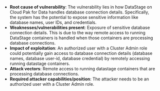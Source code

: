 - **Root cause of vulnerability**: The vulnerability lies in how DataStage on Cloud Pak for Data handles database connection details. Specifically, the system has the potential to expose sensitive information like database names, user IDs, and credentials.
- **Weaknesses/vulnerabilities present**: Exposure of sensitive database connection details. This is due to the way remote access to running DataStage containers is handled when those containers are processing database connections.
- **Impact of exploitation**: An authorized user with a Cluster Admin role could potentially gain access to database connection details (database names, database user-id, database credential) by remotely accessing running datastage containers.
- **Attack vectors**: Remote access to running datastage containers that are processing database connections.
- **Required attacker capabilities/position**: The attacker needs to be an authorized user with a Cluster Admin role.